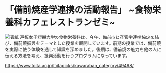 # 「備前焼産学連携の活動報告」 ~食物栄養科カフェレストランゼミ~
![表紙](https://www.toita.ac.jp/wp-content/uploads/2000/11/b.jpg)
戸板女子短期大学の食物栄養科は、今年、備前市と産官学連携協定を結び、備前焼振興をテーマとした授業を展開しています。前期の授業では、備前焼を実際に使う体験を通して知識を深めました。後期は、備前焼の魅力を他の人に伝える方法を考え、振興活動を行うプログラムになっています。

https://www.toita.ac.jp/toitapicks/kawaraban_category/49498/